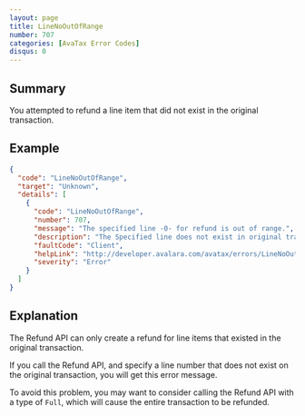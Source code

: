 ```yaml
---
layout: page
title: LineNoOutOfRange
number: 707
categories: [AvaTax Error Codes]
disqus: 0
---
```


## Summary

You attempted to refund a line item that did not exist in the original transaction.

## Example

```json
{
  "code": "LineNoOutOfRange",
  "target": "Unknown",
  "details": [
    {
      "code": "LineNoOutOfRange",
      "number": 707,
      "message": "The specified line -0- for refund is out of range.",
      "description": "The Specified line does not exist in original transaction.",
      "faultCode": "Client",
      "helpLink": "http://developer.avalara.com/avatax/errors/LineNoOutOfRange",
      "severity": "Error"
    }
  ]
}
```

## Explanation

The Refund API can only create a refund for line items that existed in the original transaction.

If you call the Refund API, and specify a line number that does not exist on the original transaction, you will get this error message.

To avoid this problem, you may want to consider calling the Refund API with a type of `Full`, which will cause the entire transaction to be refunded.
